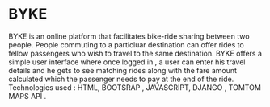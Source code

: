 # BYKE

BYKE is an online platform that facilitates bike-ride sharing between two people. People commuting to a particluar destination can offer rides to fellow passengers who wish to travel to the same destination.
BYKE offers a simple user interface where once logged in , a user can enter his travel details  and  he gets to see matching rides along with the fare amount calculated which the passenger needs to pay at the end of the ride. 
Technologies  used  : HTML, BOOTSRAP , JAVASCRIPT, DJANGO , TOMTOM MAPS API .  
